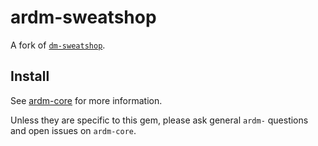 # ardm-sweatshop

A fork of [`dm-sweatshop`](https://github.com/datamapper/dm-sweatshop).

## Install

See [ardm-core](https://github.com/ar-dm/ardm-core) for more information.

Unless they are specific to this gem, please ask general `ardm-` questions
and open issues on `ardm-core`.
